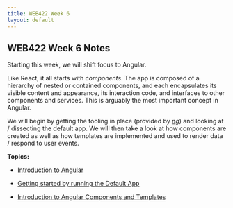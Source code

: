 ```yaml
---
title: WEB422 Week 6
layout: default
---
```


## WEB422 Week 6 Notes

Starting this week, we will shift focus to Angular.

Like React, it all starts with *components*. The app is composed of a hierarchy of nested or contained components, and each encapsulates its visible content and appearance, its interaction code, and interfaces to other components and services. This is arguably the most important concept in Angular. 

We will begin by getting the tooling in place (provided by [*ng*](https://cli.angular.io/)) and looking at / dissecting the default app.  We will then take a look at how components are created as well as how templates are implemented and used to render data / respond to user events.

**Topics:**

* [Introduction to Angular](angular-intro)

* [Getting started by running the Default App](angular-get-started)

* [Introduction to Angular Components and Templates](angular-components-1)

<br>

